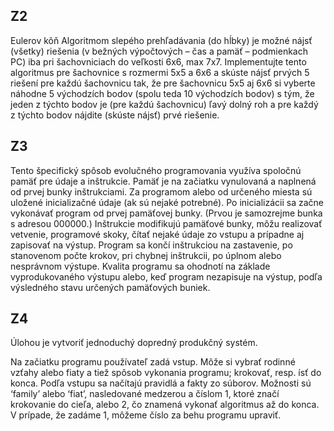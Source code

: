 ## Z2
Eulerov kôň
Algoritmom slepého prehľadávania (do hĺbky) je možné nájsť (všetky) riešenia (v bežných 
výpočtových – čas a pamäť – podmienkach PC) iba pri šachovniciach do veľkosti 6x6, max 7x7. 
Implementujte tento algoritmus pre šachovnice s rozmermi 5x5 a 6x6 a skúste nájsť prvých 5 riešení 
pre každú šachovnicu tak, že pre šachovnicu 5x5 aj 6x6 si vyberte náhodne 5 východzích bodov (spolu 
teda 10 východzích bodov) s tým, že jeden z týchto bodov je (pre každú šachovnicu) ľavý dolný roh a 
pre každý z týchto bodov nájdite (skúste nájsť) prvé riešenie.

## Z3
Tento špecifický spôsob evolučného programovania využíva spoločnú pamäť pre údaje a inštrukcie. 
Pamäť je na začiatku vynulovaná a naplnená od prvej bunky inštrukciami. Za programom alebo od 
určeného miesta sú uložené inicializačné údaje (ak sú nejaké potrebné). Po inicializácii sa začne 
vykonávať program od prvej pamäťovej bunky. (Prvou je samozrejme bunka s adresou 000000.) 
Inštrukcie modifikujú pamäťové bunky, môžu realizovať vetvenie, programové skoky, čítať nejaké 
údaje zo vstupu a prípadne aj zapisovať na výstup. Program sa končí inštrukciou na zastavenie, po 
stanovenom počte krokov, pri chybnej inštrukcii, po úplnom alebo nesprávnom výstupe. Kvalita 
programu sa ohodnotí na základe vyprodukovaného výstupu alebo, keď program nezapisuje na 
výstup, podľa výsledného stavu určených pamäťových buniek.

## Z4  
Úlohou je vytvoriť jednoduchý dopredný produkčný systém.

Na začiatku programu používateľ zadá vstup. Môže si vybrať rodinné vzťahy alebo fiaty a tiež spôsob 
vykonania programu; krokovať, resp. ísť do konca. Podľa vstupu sa načítajú pravidlá a fakty zo 
súborov. Možnosti sú ‘family’ alebo ‘fiat’, nasledované medzerou a číslom 1, ktoré značí krokovanie 
do cieľa, alebo 2, čo znamená vykonať algoritmus až do konca. V prípade, že zadáme 1, môžeme číslo 
za behu programu upraviť.
